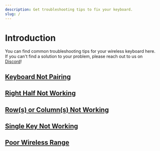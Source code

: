 ```yaml
---
description: Get troubleshooting tips to fix your keyboard.
slug: /
---
```


# Introduction

You can find common troubleshooting tips for your wireless keyboard here. If you can't find a solution to your problem, please reach out to us on [Discord](https://typeractive.xyz/discord)!

## [Keyboard Not Pairing](/troubleshooting/keyboard-wont-pair)

## [Right Half Not Working](/troubleshooting/right-half-not-working)

## [Row(s) or Column(s) Not Working](/troubleshooting/rows-columns-not-working)

## [Single Key Not Working](/troubleshooting/single-key-not-working)

## [Poor Wireless Range](/troubleshooting/poor-range)
